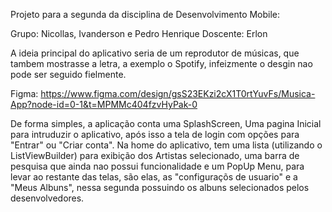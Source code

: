 Projeto para a segunda da disciplina de Desenvolvimento Mobile:

Grupo: Nicollas, Ivanderson e Pedro Henrique
Doscente: Erlon

A ideia principal do aplicativo seria de um reprodutor de músicas, que tambem mostrasse a letra, a exemplo o Spotify, infeizmente o desgin nao pode ser seguido fielmente.

Figma: https://www.figma.com/design/gsS23EKzi2cX1T0rtYuvFs/Musica-App?node-id=0-1&t=MPMMc404fzvHyPak-0

De forma simples, a aplicação conta uma SplashScreen, Uma pagina Inicial para intruduzir o aplicativo, após isso a tela de login com opções para "Entrar" ou "Criar conta".
Na home do aplicativo, tem uma lista (utilizando o ListViewBuilder) para exibição dos Artistas selecionado, uma barra de pesquisa que ainda nao possui funcionalidade e um PopUp Menu, para levar 
ao restante das telas, são elas, as "configuraçõs de usuario" e a "Meus Albuns", nessa segunda possuindo os albuns selecionados pelos desenvolvedores.

